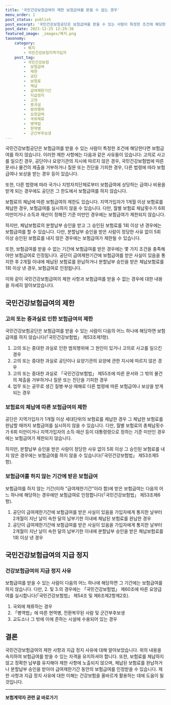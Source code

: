 ```yaml
---
title: '국민건강보험급여의 제한 보험급여를 받을 수 없는 경우'
menu_order: 1
post_status: publish
post_excerpt: '국민건강보험공단은 보험급여를 받을 수 있는 사람이 특정한 조건에 해당한다면 보험급여를 하지 않습니다. 이러한 제한 사항에는 다음과 같은 사유들이 있습니다  고의로 사고를 일으킨 경우, 공단이나 요양기관의 지시에 따르지 않은 경우, 국민건강보험법에 따른 문서나 물건의 제출을 거부하거나 질문 또는 진단을 기피한 경우, 다른 법령에 따라 보험급여나 보상을 받는 경우 등이 있습니다.'
post_date: 2023-12-25 12:29:36
featured_image: _images/복지.png
taxonomy:
    category:
        - 복지
        - 국민건강보험지역가입자
    post_tag:
        - 국민건강보험
        -  보험급여
        -  제한
        -  공단
        -  보험료
        -  체납
        -  급여제한기간
        -  지급정지
        -  고의
        -  중과실
        -  범죄행위
        -  요양급여
        -  국외체류
        -  병역법
        -  현역병
        -  군간부후보생
---
```



국민건강보험공단은 보험급여를 받을 수 있는 사람이 특정한 조건에 해당한다면 보험급여를 하지 않습니다. 이러한 제한 사항에는 다음과 같은 사유들이 있습니다: 고의로 사고를 일으킨 경우, 공단이나 요양기관의 지시에 따르지 않은 경우, 국민건강보험법에 따른 문서나 물건의 제출을 거부하거나 질문 또는 진단을 기피한 경우, 다른 법령에 따라 보험급여나 보상을 받는 경우 등이 있습니다.

또한, 다른 법령에 따라 국가나 지방자치단체로부터 보험급여에 상당하는 급여나 비용을 받게 되는 경우에도 공단은 그 한도에서 보험급여를 하지 않습니다.

보험료의 체납에 따른 보험급여의 제한도 있습니다. 지역가입자가 1개월 이상 보험료를 체납한 경우, 보험급여를 실시하지 않을 수 있습니다. 다만, 월별 보험료 체납횟수가 6회 미만이거나 소득과 재산이 정해진 기준 미만인 경우에는 보험급여가 제한되지 않습니다.

하지만, 체납보험료의 분할납부 승인을 받고 그 승인된 보험료를 1회 이상 낸 경우에는 보험급여를 할 수 있습니다. 다만, 분할납부 승인을 받은 사람이 정당한 사유 없이 5회 이상 승인된 보험료를 내지 않은 경우에는 보험급여가 제한될 수 있습니다.

또한, 보험급여를 받을 수 없는 기간에 보험급여를 받은 경우에는 몇 가지 조건을 충족해야만 보험급여로 인정됩니다. 공단이 급여제한기간에 보험급여를 받은 사실이 있음을 통지한 후 2개월 이내에 체납된 보험료를 완납하거나 분할납부 승인을 받은 체납보험료를 1회 이상 낸 경우, 보험급여로 인정됩니다.

이와 같이 국민건강보험급여의 제한 사항과 보험급여를 받을 수 없는 경우에 대한 내용을 자세히 알아보았습니다.

## 국민건강보험급여의 제한

### 고의 또는 중과실로 인한 보험급여의 제한

국민건강보험공단은 보험급여를 받을 수 있는 사람이 다음의 어느 하나에 해당하면 보험급여를 하지 않습니다(「국민건강보험법」 제53조제1항).

1. 고의 또는 중대한 과실로 인한 범죄행위에 그 원인이 있거나 고의로 사고를 일으킨 경우
2. 고의 또는 중대한 과실로 공단이나 요양기관의 요양에 관한 지시에 따르지 않은 경우
3. 고의 또는 중대한 과실로 「국민건강보험법」 제55조에 따른 문서와 그 밖의 물건의 제출을 거부하거나 질문 또는 진단을 기피한 경우
4. 업무 또는 공무로 생긴 질병·부상·재해로 다른 법령에 따른 보험급여나 보상을 받게 되는 경우

### 보험료의 체납에 따른 보험급여의 제한

공단은 지역가입자가 1개월 이상 세대단위의 보험료를 체납한 경우 그 체납한 보험료를 완납할 때까지 보험급여를 실시하지 않을 수 있습니다. 다만, 월별 보험료의 총체납횟수가 6회 미만이거나 지역가입자의 소득·재산 등이 대통령령으로 정하는 기준 미만인 경우에는 보험급여가 제한되지 않습니다.

하지만, 분할납부 승인을 받은 사람이 정당한 사유 없이 5회 이상 그 승인된 보험료를 내지 않은 경우에는 보험급여를 하지 않을 수 있습니다(「국민건강보험법」 제53조제5항).

### 보험급여를 하지 않는 기간에 받은 보험급여

보험급여를 하지 않는 기간(이하 "급여제한기간"이라 함)에 받은 보험급여는 다음의 어느 하나에 해당하는 경우에만 보험급여로 인정합니다(「국민건강보험법」 제53조제6항).

1. 공단이 급여제한기간에 보험급여를 받은 사실이 있음을 가입자에게 통지한 날부터 2개월이 지난 날이 속한 달의 납부기한 이내에 체납된 보험료를 완납한 경우
2. 공단이 급여제한기간에 보험급여를 받은 사실이 있음을 가입자에게 통지한 날부터 2개월이 지난 날이 속한 달의 납부기한 이내에 분할납부 승인을 받은 체납보험료를 1회 이상 낸 경우

## 국민건강보험급여의 지급 정지

### 건강보험급여의 지급 정지 사유

보험급여를 받을 수 있는 사람이 다음의 어느 하나에 해당하면 그 기간에는 보험급여를 하지 않습니다. 다만, 2. 및 3.의 경우에는 「국민건강보험법」 제60조에 따른 요양급여를 실시합니다(「국민건강보험법」 제54조 및 제6조제2항제2호).

1. 국외에 체류하는 경우
2. 「병역법」에 따른 현역병, 전환복무된 사람 및 군간부후보생
3. 교도소나 그 밖에 이에 준하는 시설에 수용되어 있는 경우

## 결론

국민건강보험급여의 제한 사항과 지급 정지 사유에 대해 알아보았습니다. 위의 내용을 숙지하여 보험급여를 받을 수 있는 자격을 유지하셔야 합니다. 또한, 보험료를 체납하지 않고 정확한 납부를 유지해야 제한 사항에 노출되지 않으며, 체납된 보험료를 완납하거나 분할납부 승인을 받아야 급여제한기간 동안의 보험급여를 인정받을 수 있습니다. 제한 사항과 지급 정지 사유에 대한 이해는 건강보험을 올바르게 활용하는 데에 도움이 될 것입니다.
<!-- wp:separator -->
<hr class="wp-block-separator has-alpha-channel-opacity"/>
<!-- /wp:separator -->

<!-- wp:group {"backgroundColor":"base","layout":{"type":"constrained"}} -->
<div class="wp-block-group has-base-background-color has-background"><!-- wp:paragraph {"align":"center","fontSize":"medium"} -->
<p class="has-text-align-center has-large-font-size"><strong>보험계약자 관련 글 바로가기</strong></p>
<!-- /wp:paragraph -->


<!-- wp:latest-posts
{"categories":[{"id":13963,"count":19,"description":"","link":"https://uknowlaw.com/category/%eb%b3%b4%ed%97%98%ea%b3%84%ec%95%bd%ec%9e%90/","name":"보험계약자","slug":"보험계약자","taxonomy":"category","parent":0,"meta":[],"_links":{"self":[{"href":"https://uknowlaw.com/wp-json/wp/v2/categories/13963"}],"collection":[{"href":"https://uknowlaw.com/wp-json/wp/v2/categories"}],"about":[{"href":"https://uknowlaw.com/wp-json/wp/v2/taxonomies/category"}],"wp:post_type":[{"href":"https://uknowlaw.com/wp-json/wp/v2/posts?categories=13963"}],"curies":[{"name":"wp","href":"https://api.w.org/{rel}","templated":true}]}}],"postsToShow":100,"excerptLength":28,"postLayout":"grid","columns":2,"featuredImageAlign":"left","featuredImageSizeSlug":"large","fontSize":"small"} /--></div>
<!-- /wp:group -->